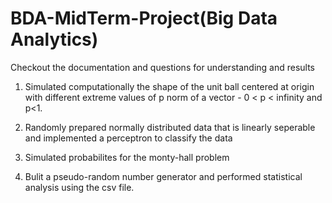 # BDA-MidTerm-Project(Big Data Analytics)

Checkout the documentation and questions for understanding and results
1. Simulated computationally the shape of the unit ball centered at origin with different extreme values of p norm of a vector - 0 < p < infinity and p<1.

2. Randomly prepared normally distributed data that is linearly seperable and implemented a perceptron to classify the data

3. Simulated probabilites for the monty-hall problem

4. Bulit a pseudo-random number generator and performed statistical analysis using the csv file.


